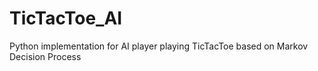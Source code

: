 # TicTacToe_AI
Python implementation for AI player playing TicTacToe based on Markov Decision Process
